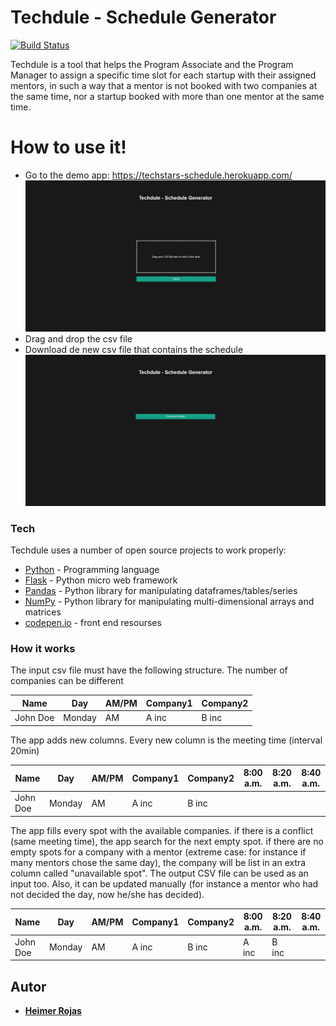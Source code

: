 # Techdule - Schedule Generator

[![Build Status](https://travis-ci.org/joemccann/dillinger.svg?branch=master)](https://travis-ci.org/joemccann/dillinger)

Techdule is a tool that helps the Program Associate and the Program Manager to  assign a specific time slot for each startup with their assigned mentors, in such a way that a mentor is not booked with two companies at the same time, nor a startup booked with more than one mentor at the same time.


# How to use it!

  - Go to the demo app: https://techstars-schedule.herokuapp.com/
  ![index_image](https://github.com/HeimerR/Techstarts-schedule/blob/main/0.png)
  - Drag and drop the csv file
  - Download de new csv file that contains the schedule
  ![index_image](https://github.com/HeimerR/Techstarts-schedule/blob/main/1.png)


### Tech

Techdule uses a number of open source projects to work properly:

* [Python](https://www.python.org/) - Programming language
* [Flask](https://flask.palletsprojects.com/en/1.1.x/) - Python micro web framework
* [Pandas](https://pandas.pydata.org/) - Python library for manipulating dataframes/tables/series
* [NumPy](https://numpy.org/) - Python library for manipulating  multi-dimensional arrays and matrices
* [codepen.io](https://codepen.io/TheLukasWeb/pen/qlGDa) - front end resourses


### How it works

The input csv file must have the following structure. The number of companies can be different

| Name | Day | AM/PM | Company1 | Company2 |
| ------ | ------ | ----- | ------ | ------ |
| John Doe | Monday | AM | A inc | B inc |

The app adds new columns. Every new column is the meeting time (interval 20min)

| Name | Day | AM/PM | Company1 | Company2 | 8:00 a.m. | 8:20 a.m. | 8:40 a.m. |
| ------ | ------ | ----- | ------ | ------ | ------ | ------ | ------ |
| John Doe | Monday | AM | A inc | B inc |

The app fills every spot with the available companies. if there is a conflict (same meeting time), the app search for the next empty spot. if there are no empty spots for a company with a mentor (extreme case: for instance if many mentors chose the same day), the company will be list in an extra column called "unavailable spot". 
The output CSV file can be used as an input too. Also, it can be updated manually (for instance a mentor who had not decided the day, now he/she has decided).

| Name | Day | AM/PM | Company1 | Company2 | 8:00 a.m. | 8:20 a.m. | 8:40 a.m. |
| ------ | ------ | ----- | ------ | ------ | ------ | ------ | ------ |
| John Doe | Monday | AM | A inc | B inc | A inc | B inc |


## Autor
* [**Heimer Rojas**](https://github.com/HeimerR)

